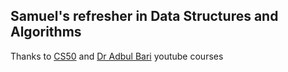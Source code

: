 ## Samuel's refresher in Data Structures and Algorithms

Thanks to [CS50](https://www.youtube.com/playlist?list=PLhQjrBD2T381L3iZyDTxRwOBuUt6m1FnW) and [Dr Adbul Bari](https://www.youtube.com/playlist?list=PLDN4rrl48XKpZkf03iYFl-O29szjTrs_O) youtube courses